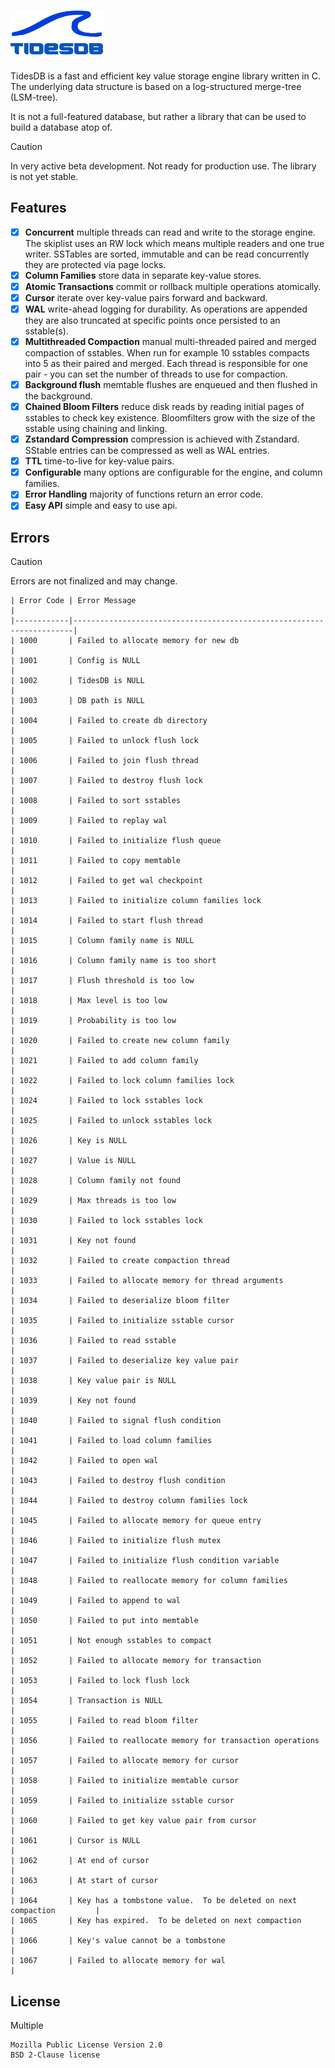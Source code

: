 <div>
    <h1 align="left"><img width="148" src="artwork/tidesdb-logo-v0.1.png"></h1>
</div>

TidesDB is a fast and efficient key value storage engine library written in C.
The underlying data structure is based on a log-structured merge-tree (LSM-tree).

It is not a full-featured database, but rather a library that can be used to build a database atop of.

> [!CAUTION]
> In very active beta development. Not ready for production use.  The library is not yet stable.

## Features
- [x] **Concurrent** multiple threads can read and write to the storage engine.  The skiplist uses an RW lock which means multiple readers and one true writer.  SSTables are sorted, immutable and can be read concurrently they are protected via page locks.
- [x] **Column Families** store data in separate key-value stores.
- [x] **Atomic Transactions** commit or rollback multiple operations atomically.
- [x] **Cursor** iterate over key-value pairs forward and backward.
- [x] **WAL** write-ahead logging for durability.  As operations are appended they are also truncated at specific points once persisted to an sstable(s).
- [x] **Multithreaded Compaction** manual multi-threaded paired and merged compaction of sstables.  When run for example 10 sstables compacts into 5 as their paired and merged.  Each thread is responsible for one pair - you can set the number of threads to use for compaction.
- [x] **Background flush** memtable flushes are enqueued and then flushed in the background.
- [x] **Chained Bloom Filters** reduce disk reads by reading initial pages of sstables to check key existence.  Bloomfilters grow with the size of the sstable using chaining and linking.
- [x] **Zstandard Compression** compression is achieved with Zstandard.  SStable entries can be compressed as well as WAL entries.
- [x] **TTL** time-to-live for key-value pairs.
- [x] **Configurable** many options are configurable for the engine, and column families.
- [x] **Error Handling** majority of functions return an error code.
- [x] **Easy API** simple and easy to use api.

## Errors
> [!CAUTION]
> Errors are not finalized and may change.

```
| Error Code | Error Message                                                        |
|------------|----------------------------------------------------------------------|
| 1000       | Failed to allocate memory for new db                                 |
| 1001       | Config is NULL                                                       |
| 1002       | TidesDB is NULL                                                      |
| 1003       | DB path is NULL                                                      |
| 1004       | Failed to create db directory                                        |
| 1005       | Failed to unlock flush lock                                          |
| 1006       | Failed to join flush thread                                          |
| 1007       | Failed to destroy flush lock                                         |
| 1008       | Failed to sort sstables                                              |
| 1009       | Failed to replay wal                                                 |
| 1010       | Failed to initialize flush queue                                     |
| 1011       | Failed to copy memtable                                              |
| 1012       | Failed to get wal checkpoint                                         |
| 1013       | Failed to initialize column families lock                            |
| 1014       | Failed to start flush thread                                         |
| 1015       | Column family name is NULL                                           |
| 1016       | Column family name is too short                                      |
| 1017       | Flush threshold is too low                                           |
| 1018       | Max level is too low                                                 |
| 1019       | Probability is too low                                               |
| 1020       | Failed to create new column family                                   |
| 1021       | Failed to add column family                                          |
| 1022       | Failed to lock column families lock                                  |
| 1024       | Failed to lock sstables lock                                         |
| 1025       | Failed to unlock sstables lock                                       |
| 1026       | Key is NULL                                                          |
| 1027       | Value is NULL                                                        |
| 1028       | Column family not found                                              |
| 1029       | Max threads is too low                                               |
| 1030       | Failed to lock sstables lock                                         |
| 1031       | Key not found                                                        |
| 1032       | Failed to create compaction thread                                   |
| 1033       | Failed to allocate memory for thread arguments                       |
| 1034       | Failed to deserialize bloom filter                                   |
| 1035       | Failed to initialize sstable cursor                                  |
| 1036       | Failed to read sstable                                               |
| 1037       | Failed to deserialize key value pair                                 |
| 1038       | Key value pair is NULL                                               |
| 1039       | Key not found                                                        |
| 1040       | Failed to signal flush condition                                     |
| 1041       | Failed to load column families                                       |
| 1042       | Failed to open wal                                                   |
| 1043       | Failed to destroy flush condition                                    |
| 1044       | Failed to destroy column families lock                               |
| 1045       | Failed to allocate memory for queue entry                            |
| 1046       | Failed to initialize flush mutex                                     |
| 1047       | Failed to initialize flush condition variable                        |
| 1048       | Failed to reallocate memory for column families                      |
| 1049       | Failed to append to wal                                              |
| 1050       | Failed to put into memtable                                          |
| 1051       | Not enough sstables to compact                                       |
| 1052       | Failed to allocate memory for transaction                            |
| 1053       | Failed to lock flush lock                                            |
| 1054       | Transaction is NULL                                                  |
| 1055       | Failed to read bloom filter                                          |
| 1056       | Failed to reallocate memory for transaction operations               |
| 1057       | Failed to allocate memory for cursor                                 |
| 1058       | Failed to initialize memtable cursor                                 |
| 1059       | Failed to initialize sstable cursor                                  |
| 1060       | Failed to get key value pair from cursor                             |
| 1061       | Cursor is NULL                                                       |
| 1062       | At end of cursor                                                     |
| 1063       | At start of cursor                                                   |
| 1064       | Key has a tombstone value.  To be deleted on next compaction         |
| 1065       | Key has expired.  To be deleted on next compaction                   |
| 1066       | Key's value cannot be a tombstone                                    |
| 1067       | Failed to allocate memory for wal                                    |
```

## License
Multiple
```
Mozilla Public License Version 2.0
BSD 2-Clause license
```